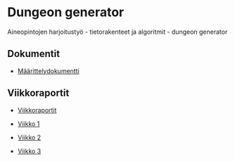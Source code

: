 # Dungeon generator
Aineopintojen harjoitustyö - tietorakenteet ja algoritmit - dungeon generator

## Dokumentit

* [Määrittelydokumentti](doc/project_definition.md)

<!-- 

* [Toteutusdokumentti](doc/implementation.md)

* [Testausdokumentti](doc/performance.md)

* [Käyttöohje](doc/user_instructions.md)

-->

## Viikkoraportit

* [Viikkoraportit](doc/viikkoraportit/)

* [Viikko 1](doc/viikkoraportit/viikkoraportti_1.md)

* [Viikko 2](doc/viikkoraportit/viikkoraportti_2.md)

* [Viikko 3](doc/viikkoraportit/viikkoraportti_3.md)

